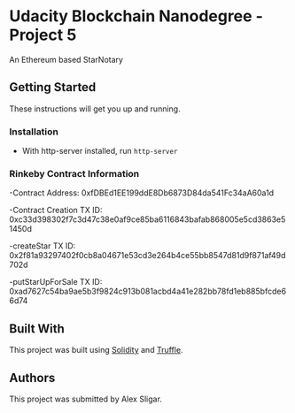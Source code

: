 # Udacity Blockchain Nanodegree - Project 5

An Ethereum based StarNotary

## Getting Started

These instructions will get you up and running.

### Installation 

- With http-server installed, run `http-server`

### Rinkeby Contract Information
-Contract Address: 0xfDBEd1EE199ddE8Db6873D84da541Fc34aA60a1d

-Contract Creation TX ID: 0xc33d398302f7c3d47c38e0af9ce85ba6116843bafab868005e5cd3863e51450d

-createStar TX ID: 0x2f81a93297402f0cb8a04671e53cd3e264b4ce55bb8547d81d9f871af49d702d

-putStarUpForSale TX ID: 0xad7627c54ba9ae5b3f9824c913b081acbd4a41e282bb78fd1eb885bfcde66d74

## Built With
This project was built using [Solidity](https://github.com/ethereum/solidity) and [Truffle](https://truffleframework.com/).

## Authors
This project was submitted by Alex Sligar.